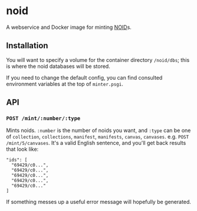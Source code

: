 # noid

A webservice and Docker image for minting [NOID](https://metacpan.org/pod/distribution/Noid/noid)s.

## Installation

You will want to specify a volume for the container directory `/noid/dbs`; this is where the noid databases will be stored.

If you need to change the default config, you can find consulted environment variables at the top of `minter.psgi`.

## API

### `POST /mint/:number/:type`

Mints noids. `:number` is the number of noids you want, and `:type` can be one of `collection`, `collections`, `manifest`, `manifests`, `canvas`, `canvases`. e.g. `POST /mint/5/canvases`. It's a valid English sentence, and you'll get back results that look like:

```
"ids": [
  "69429/c0...",
  "69429/c0...",
  "69429/c0...",
  "69429/c0...",
  "69429/c0..."
]
```

If something messes up a useful error message will hopefully be generated.
